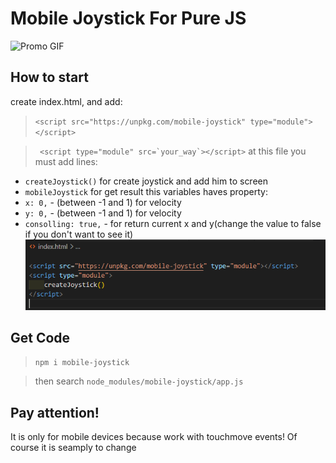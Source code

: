 # Mobile Joystick For Pure JS
![Promo GIF](./gifs/promo.gif)
## How to start

create index.html, and add:
> ```<script src="https://unpkg.com/mobile-joystick" type="module"></script>```

> ``` <script type="module" src=`your_way`></script>``` at this file you must add lines:
- ```createJoystick()``` for create joystick and add him to screen
- ```mobileJoystick``` for get result this variables haves property:
- `x: 0,` - (between -1 and 1) for velocity 
- `y: 0,` - (between -1 and 1) for velocity
- `consolling: true,` - for return current x and y(change the value to false if you don't want to see it)
![Code IMG](./gifs/code.png)

## Get Code

> ```npm i mobile-joystick```

> then search `node_modules/mobile-joystick/app.js`

## Pay attention!

It is only for mobile devices because work with touchmove events!
Of course it is seamply to change 